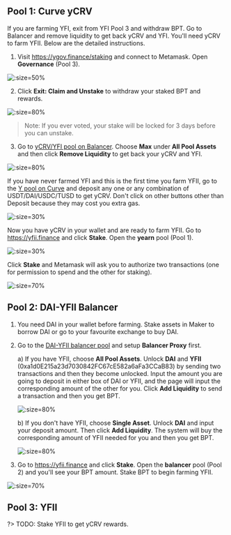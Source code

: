 ## Pool 1: Curve yCRV

If you are farming YFI, exit from YFI Pool 3 and withdraw BPT. Go to Balancer and remove liquidity to get back yCRV and YFI. You'll need yCRV to farm YFII. Below are the detailed instructions.

1. Visit https://ygov.finance/staking and connect to Metamask. Open **Governance** (Pool 3).

![](./img/pool1-1.png ':size=50%')

2. Click **Exit: Claim and Unstake** to withdraw your staked BPT and rewards.

![](./img/pool1-2.png ':size=80%')

> Note: If you ever voted, your stake will be locked for 3 days before you can unstake.

3. Go to [yCRV/YFI pool on Balancer](https://pools.balancer.exchange/#/pool/0x95C4B6C7CfF608c0CA048df8b81a484aA377172B). Choose **Max** under **All Pool Assets** and then click **Remove Liquidity** to get back your yCRV and YFI.

![](./img/pool1-3.png ':size=80%')

If you have never farmed YFI and this is the first time you farm YFII, go to the [Y pool on Curve](https://www.curve.fi/iearn/deposit) and deposit any one or any combination of USDT/DAI/USDC/TUSD to get yCRV. Don't click on other buttons other than Deposit because they may cost you extra gas.

![](./img/pool1-4.png ':size=30%')

Now you have yCRV in your wallet and are ready to farm YFII. Go to https://yfii.finance and click **Stake**. Open the **yearn** pool (Pool 1).

![](./img/pool1-5.png ':size=30%')

Click **Stake** and Metamask will ask you to authorize two transactions (one for permission to spend and the other for staking).

![](./img/pool1-6.png ':size=70%')


## Pool 2: DAI-YFII Balancer

1. You need DAI in your wallet before farming. Stake assets in Maker to borrow DAI or go to your favourite exchange to buy DAI.

2. Go to the [DAI-YFII balancer pool](https://bal.yfii.finance/#/pool/0x16cAC1403377978644e78769Daa49d8f6B6CF565) and setup **Balancer Proxy** first.

   a) If you have YFII, choose **All Pool Assets**.
Unlock **DAI** and **YFII** (0xa1d0E215a23d7030842FC67cE582a6aFa3CCaB83) by sending two transactions and then they become unlocked. Input the amount you are going to deposit in either box of DAI or YFII, and the page will input the corresponding amount of the other for you. Click **Add Liquidity** to send a transaction and then you get BPT.

   ![](./img/pool2-1.png ':size=80%')

   b) If you don't have YFII, choose **Single Asset**. Unlock **DAI** and input your deposit amount. Then click **Add Liquidity**. The system will buy the corresponding amount of YFII needed for you and then you get BPT.

   ![](./img/pool2-2.png ':size=80%')


3. Go to https://yfii.finance and click **Stake**. Open the **balancer** pool (Pool 2) and you'll see your BPT amount. Stake BPT to begin farming YFII.

![](./img/pool2-3.png ':size=70%')

## Pool 3: YFII

?> TODO: Stake YFII to get yCRV rewards.